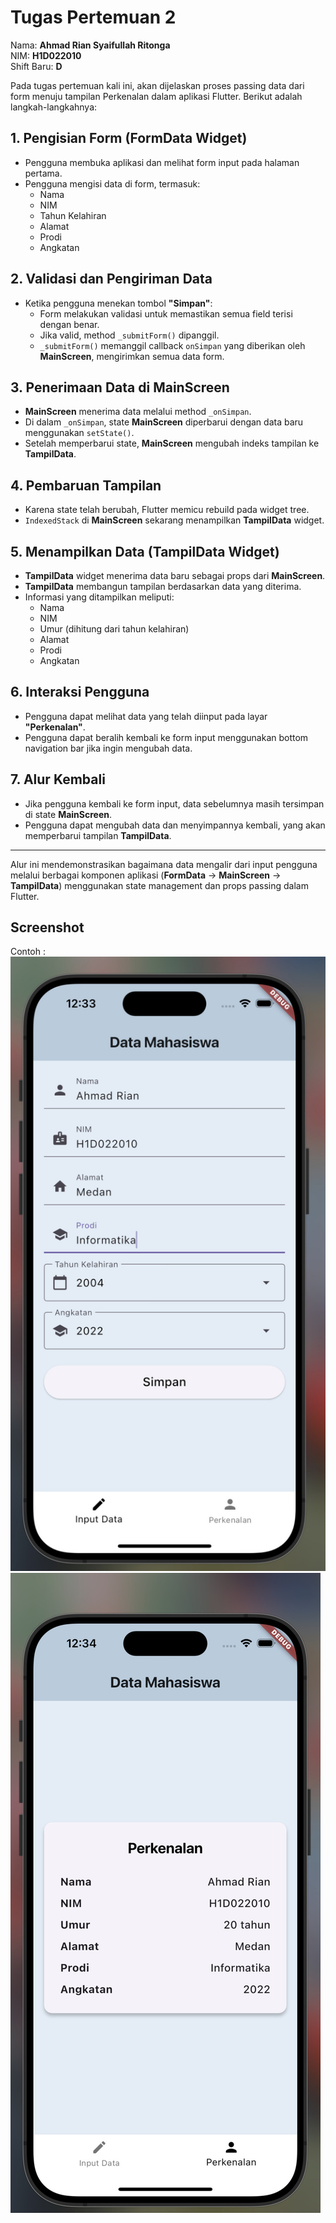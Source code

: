 # Tugas Pertemuan 2

Nama: **Ahmad Rian Syaifullah Ritonga**  
NIM: **H1D022010**  
Shift Baru: **D**

Pada tugas pertemuan kali ini, akan dijelaskan proses passing data dari form menuju tampilan Perkenalan dalam aplikasi Flutter. Berikut adalah langkah-langkahnya:

## 1. Pengisian Form (FormData Widget)

- Pengguna membuka aplikasi dan melihat form input pada halaman pertama.
- Pengguna mengisi data di form, termasuk:
  - Nama
  - NIM
  - Tahun Kelahiran
  - Alamat
  - Prodi
  - Angkatan

## 2. Validasi dan Pengiriman Data

- Ketika pengguna menekan tombol **"Simpan"**:
  - Form melakukan validasi untuk memastikan semua field terisi dengan benar.
  - Jika valid, method `_submitForm()` dipanggil.
  - `_submitForm()` memanggil callback `onSimpan` yang diberikan oleh **MainScreen**, mengirimkan semua data form.

## 3. Penerimaan Data di MainScreen

- **MainScreen** menerima data melalui method `_onSimpan`.
- Di dalam `_onSimpan`, state **MainScreen** diperbarui dengan data baru menggunakan `setState()`.
- Setelah memperbarui state, **MainScreen** mengubah indeks tampilan ke **TampilData**.

## 4. Pembaruan Tampilan

- Karena state telah berubah, Flutter memicu rebuild pada widget tree.
- `IndexedStack` di **MainScreen** sekarang menampilkan **TampilData** widget.

## 5. Menampilkan Data (TampilData Widget)

- **TampilData** widget menerima data baru sebagai props dari **MainScreen**.
- **TampilData** membangun tampilan berdasarkan data yang diterima.
- Informasi yang ditampilkan meliputi:
  - Nama
  - NIM
  - Umur (dihitung dari tahun kelahiran)
  - Alamat
  - Prodi
  - Angkatan

## 6. Interaksi Pengguna

- Pengguna dapat melihat data yang telah diinput pada layar **"Perkenalan"**.
- Pengguna dapat beralih kembali ke form input menggunakan bottom navigation bar jika ingin mengubah data.

## 7. Alur Kembali

- Jika pengguna kembali ke form input, data sebelumnya masih tersimpan di state **MainScreen**.
- Pengguna dapat mengubah data dan menyimpannya kembali, yang akan memperbarui tampilan **TampilData**.

---

Alur ini mendemonstrasikan bagaimana data mengalir dari input pengguna melalui berbagai komponen aplikasi (**FormData** -> **MainScreen** -> **TampilData**) menggunakan state management dan props passing dalam Flutter.

## Screenshot

Contoh :
![Lampiran Form](form.png)
![Lampiran Hasil](hasil.png)
